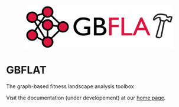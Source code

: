 <div class="item1" style="text-align:center">
    <img src="GBFLAT_logo.png" width="400px", height="115px", class="center">
</div>

# GBFLAT
The graph-based fitness landscape analysis toolbox

Visit the documentation (under developement) at our [home page](https://colalab.ai/docs/research/landscapes/).

